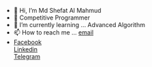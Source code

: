 - 👋 Hi, I’m Md Shefat Al Mahmud
- 👀 Competitive Programmer
- 🌱 I’m currently learning ... Advanced Algorithm
- 📫 How to reach me ... <a href="mailto:shefat2002@gmail.com">email</a>
- <a href="https://www.facebook.com/Shefat2002">Facebook</a> <br> <a href="https://www.linkedin.com/in/shefat2002/">Linkedin</a> <br> <a href="https://t.me/shefat2002">Telegram</a>

